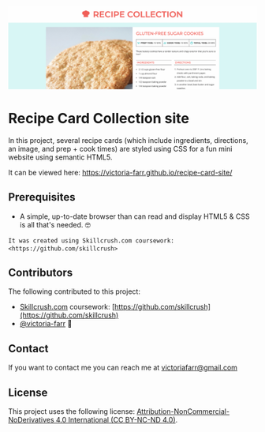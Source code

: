 ![Recipe Card Collection Screenshot Banner](img/recipe-readme-header.png)
# Recipe Card Collection site

In this project, several recipe cards (which include ingredients, directions, an image, and prep + cook times) are styled using CSS for a fun mini website using semantic HTML5.

It can be viewed here: https://victoria-farr.github.io/recipe-card-site/

## Prerequisites

- A simple, up-to-date browser than can read and display HTML5 & CSS is all that's needed. 🤓

```
It was created using Skillcrush.com coursework: <https://github.com/skillcrush>
```

## Contributors

The following contributed to this project:

- [Skillcrush.com](http://skillcrush.com/) coursework: [https://github.com/skillcrush](https://github.com/skillcrush)
- [@victoria-farr](https://github.com/Victoria-Farr) 🍊

## Contact

If you want to contact me you can reach me at [victoriafarr@gmail.com](mailto:victoriafarr@gmail.com)

## License

This project uses the following license: [Attribution-NonCommercial-NoDerivatives 4.0 International (CC BY-NC-ND 4.0)](https://creativecommons.org/licenses/by-nc-nd/4.0/).
